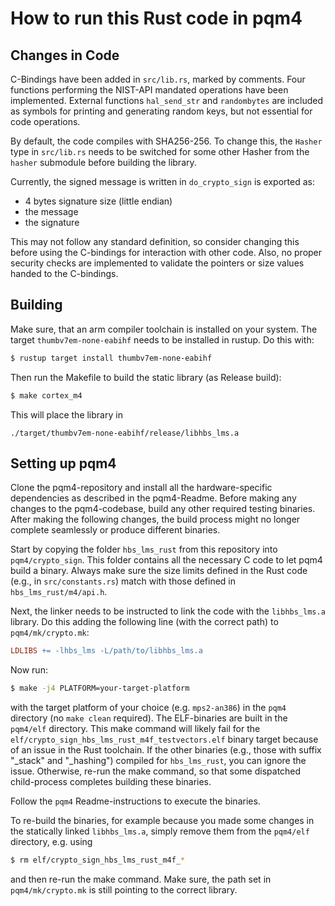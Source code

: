 # How to run this Rust code in pqm4

## Changes in Code

C-Bindings have been added in `src/lib.rs`, marked by comments.
Four functions performing the NIST-API mandated operations have been implemented.
External functions `hal_send_str` and `randombytes` are included as symbols for printing and generating random keys, but not essential for code operations.

By default, the code compiles with SHA256-256.
To change this, the `Hasher` type in `src/lib.rs` needs to be switched for some other Hasher from the `hasher` submodule before building the library.

Currently, the signed message is written in `do_crypto_sign` is exported as:
- 4 bytes signature size (little endian)
- the message
- the signature

This may not follow any standard definition, so consider changing this before using the C-bindings for interaction with other code.
Also, no proper security checks are implemented to validate the pointers or size values handed to the C-bindings.

## Building

Make sure, that an arm compiler toolchain is installed on your system.
The target `thumbv7em-none-eabihf` needs to be installed in rustup.
Do this with:
```bash
$ rustup target install thumbv7em-none-eabihf
```

Then run the Makefile to build the static library (as Release build):
```bash
$ make cortex_m4
```

This will place the library in
```
./target/thumbv7em-none-eabihf/release/libhbs_lms.a
```

## Setting up pqm4

Clone the pqm4-repository and install all the hardware-specific dependencies as described in the pqm4-Readme.
Before making any changes to the pqm4-codebase, build any other required testing binaries.
After making the following changes, the build process might no longer complete seamlessly or produce different binaries.

Start by copying the folder `hbs_lms_rust` from this repository into `pqm4/crypto_sign`.
This folder contains all the necessary C code to let pqm4 build a binary.
Always make sure the size limits defined in the Rust code (e.g., in `src/constants.rs`) match with those defined in `hbs_lms_rust/m4/api.h`.

Next, the linker needs to be instructed to link the code with the `libhbs_lms.a` library.
Do this adding the following line (with the correct path) to `pqm4/mk/crypto.mk`:
```makefile
LDLIBS += -lhbs_lms -L/path/to/libhbs_lms.a
```

Now run:
```bash
$ make -j4 PLATFORM=your-target-platform
```
with the target platform of your choice (e.g. `mps2-an386`) in the `pqm4` directory (no `make clean` required).
The ELF-binaries are built in the `pqm4/elf` directory.
This make command will likely fail for the `elf/crypto_sign_hbs_lms_rust_m4f_testvectors.elf` binary target because of an issue in the Rust toolchain.
If the other binaries (e.g., those with suffix "_stack" and "_hashing") compiled for `hbs_lms_rust`, you can ignore the issue.
Otherwise, re-run the make command, so that some dispatched child-process completes building these binaries.

Follow the `pqm4` Readme-instructions to execute the binaries.

To re-build the binaries, for example because you made some changes in the statically linked `libhbs_lms.a`, simply remove them from the `pqm4/elf` directory, e.g. using
```bash
$ rm elf/crypto_sign_hbs_lms_rust_m4f_*
```
and then re-run the make command.
Make sure, the path set in `pqm4/mk/crypto.mk` is still pointing to the correct library.

